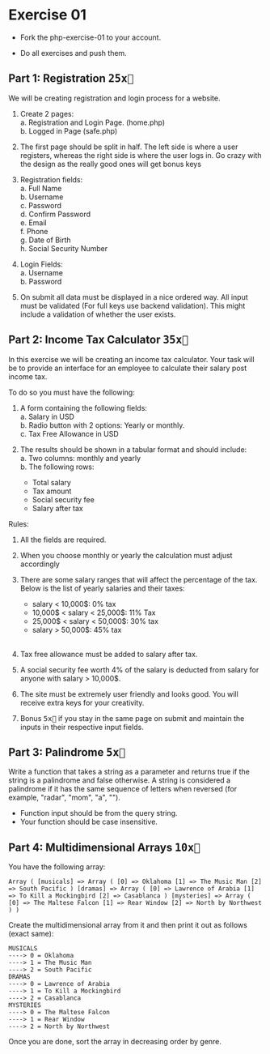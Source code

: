 # Exercise 01

- Fork the php-exercise-01 to your account.

- Do all exercises and push them.

## Part 1: Registration <kbd>25x🔑</kbd>

We will be creating registration and login process for a website.

1. Create 2 pages:<br>
  a. Registration and Login Page. (home.php)<br/>
  b. Logged in Page (safe.php)<br/>

2. The first page should be split in half. The left side is where a user registers, whereas the right side is where the user logs in. Go crazy with the design as the really good ones will get bonus keys

3. Registration fields:<br>
  a. Full Name<br>
  b. Username<br>
  c. Password<br>
  d. Confirm Password<br>
  e. Email<br>
  f. Phone<br>
  g. Date of Birth<br>
  h. Social Security Number<br>

4. Login Fields:<br/>
  a. Username<br/>
  b. Password<br/>

5. On submit all data must be displayed in a nice ordered way. All input must be validated (For full keys use backend validation). This might include a validation of whether the user exists.

## Part 2: Income Tax Calculator <kbd>35x🔑</kbd>

In this exercise we will be creating an income tax calculator. Your task will be to provide an interface for an employee to calculate their salary post income tax.

To do so you must have the following:

1. A form containing the following fields:<br>
  a. Salary in USD <br>
  b. Radio button with 2 options: Yearly or monthly. <br>
  c. Tax Free Allowance in USD <br>

2. The results should be shown in a tabular format and should include: <br>
  a. Two columns: monthly and yearly <br>
  b. The following rows:
    - Total salary
    - Tax amount
    - Social security fee
    - Salary after tax <br>

Rules:<br>
  1. All the fields are required. <br>
  2. When you choose monthly or yearly the calculation must adjust accordingly <br>
  3. There are some salary ranges that will affect the percentage of the tax. Below is the list of yearly salaries and their taxes:
      - salary < 10,000$: 0% tax
      - 10,000$ < salary < 25,000$: 11% Tax
      - 25,000$ < salary < 50,000$: 30% tax
      - salary > 50,000$: 45% tax <br><br>

  4. Tax free allowance must be added to salary after tax.
  5. A social security fee worth 4% of the salary is deducted from salary for anyone with salary > 10,000$.<br>
  6. The site must be extremely user friendly and looks good. You will receive extra keys for your creativity.<br>
  7. Bonus <kbd>5x🔑</kbd> if you stay in the same page on submit and maintain the inputs in their respective input fields.

## Part 3: Palindrome <kbd>5x🔑</kbd>
Write a function that takes a string as a parameter and returns true if the string is a palindrome and false otherwise. A string is considered a palindrome if it has the same sequence of letters when reversed (for example, "radar", "mom", "a", "").
- Function input should be from the query string.
- Your function should be case insensitive.

## Part 4: Multidimensional Arrays <kbd>10x🔑</kbd>
You have the following array:
```
Array ( [musicals] => Array ( [0] => Oklahoma [1] => The Music Man [2] => South Pacific ) [dramas] => Array ( [0] => Lawrence of Arabia [1] => To Kill a Mockingbird [2] => Casablanca ) [mysteries] => Array ( [0] => The Maltese Falcon [1] => Rear Window [2] => North by Northwest ) )
```
Create the multidimensional array from it and then print it out as follows (exact same):

```
MUSICALS
----> 0 = Oklahoma
----> 1 = The Music Man
----> 2 = South Pacific
DRAMAS
----> 0 = Lawrence of Arabia
----> 1 = To Kill a Mockingbird
----> 2 = Casablanca
MYSTERIES
----> 0 = The Maltese Falcon
----> 1 = Rear Window
----> 2 = North by Northwest
```

Once you are done, sort the array in decreasing order by genre.
